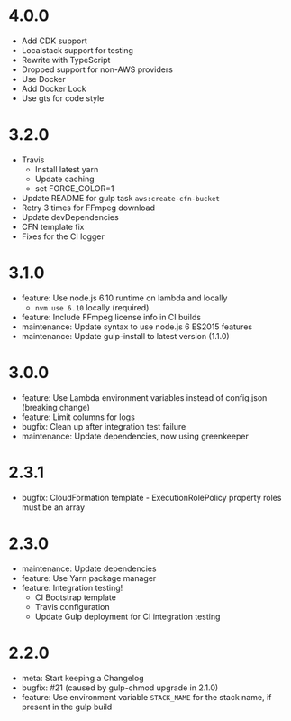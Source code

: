 # 4.0.0
- Add CDK support
- Localstack support for testing
- Rewrite with TypeScript
- Dropped support for non-AWS providers
- Use Docker
- Add Docker Lock
- Use gts for code style

# 3.2.0
- Travis
  - Install latest yarn
  - Update caching
  - set FORCE_COLOR=1
- Update README for gulp task `aws:create-cfn-bucket`
- Retry 3 times for FFmpeg download
- Update devDependencies
- CFN template fix
- Fixes for the CI logger

# 3.1.0
- feature: Use node.js 6.10 runtime on lambda and locally
  - `nvm use 6.10` locally (required)
- feature: Include FFmpeg license info in CI builds
- maintenance: Update syntax to use node.js 6 ES2015 features
- maintenance: Update gulp-install to latest version (1.1.0)

# 3.0.0
- feature: Use Lambda environment variables instead of config.json (breaking change)
- feature: Limit columns for logs
- bugfix: Clean up after integration test failure
- maintenance: Update dependencies, now using greenkeeper

# 2.3.1
- bugfix: CloudFormation template - ExecutionRolePolicy property roles must be an array 

# 2.3.0
- maintenance: Update dependencies
- feature: Use Yarn package manager
- feature: Integration testing!
  - CI Bootstrap template
  - Travis configuration
  - Update Gulp deployment for CI integration testing

# 2.2.0
- meta: Start keeping a Changelog
- bugfix: #21 (caused by gulp-chmod upgrade in 2.1.0)
- feature: Use environment variable `STACK_NAME` for the stack name, if present in the gulp build
